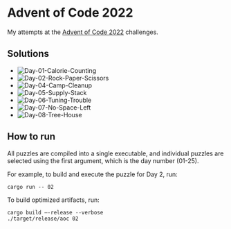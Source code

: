 # Advent of Code 2022

My attempts at the [Advent of Code 2022](https://adventofcode.com/2022) challenges.

## Solutions

* ![Day-01-Calorie-Counting](https://github.com/aroralanuk/aoc2022/actions/workflows/Day-01.yml/badge.svg?branch=main)
* ![Day-02-Rock-Paper-Scissors](https://github.com/aroralanuk/aoc2022/actions/workflows/Day-02.yml/badge.svg?branch=main)
* ![Day-04-Camp-Cleanup](https://github.com/aroralanuk/aoc2022/actions/workflows/Day-04.yml/badge.svg?branch=main)
* ![Day-05-Supply-Stack](https://github.com/aroralanuk/aoc2022/actions/workflows/Day-05.yml/badge.svg?branch=main)
* ![Day-06-Tuning-Trouble](https://github.com/aroralanuk/aoc2022/actions/workflows/Day-06.yml/badge.svg?branch=main)
* ![Day-07-No-Space-Left](https://github.com/aroralanuk/aoc2022/actions/workflows/Day-07.yml/badge.svg?branch=main)
* ![Day-08-Tree-House](https://github.com/aroralanuk/aoc2022/actions/workflows/Day-0.yml/badge.svg?branch=main)

## How to run

All puzzles are compiled into a single executable, and individual puzzles are selected using the first argument, which is the day number (01-25).

For example, to build and execute the puzzle for Day 2, run:

```shell
cargo run -- 02
```

To build optimized artifacts, run:

```shell
cargo build –-release --verbose
./target/release/aoc 02
```

